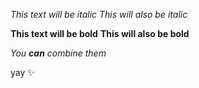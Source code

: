 *This text will be italic*
_This will also be italic_

**This text will be bold**
__This will also be bold__

_You **can** combine them_

yay :sparkles:
